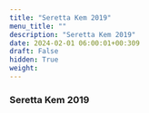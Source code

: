 ```yaml
---
title: "Seretta Kem 2019"
menu_title: ""
description: "Seretta Kem 2019"
date: 2024-02-01 06:00:01+00:309
draft: False
hidden: True
weight:
---
```

### Seretta Kem 2019



